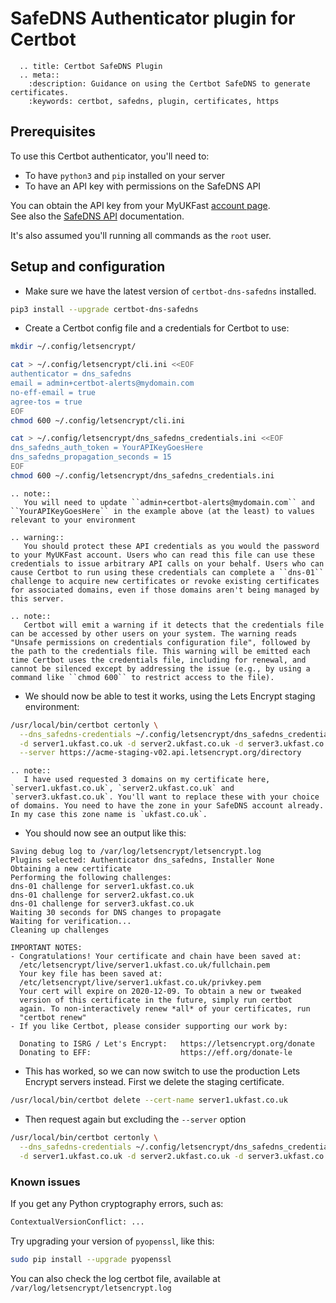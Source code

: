 # SafeDNS Authenticator plugin for Certbot

```eval_rst
  .. title: Certbot SafeDNS Plugin
  .. meta::
    :description: Guidance on using the Certbot SafeDNS to generate certificates.
    :keywords: certbot, safedns, plugin, certificates, https
```

## Prerequisites

To use this Certbot authenticator, you'll need to:

* To have `python3` and `pip` installed on your server
* To have an API key with permissions on the SafeDNS API

You can obtain the API key from your MyUKFast [account page](https://my.ukfast.co.uk/applications/index.php).  
See also the [SafeDNS API](https://developers.ukfast.io/documentation/safedns) documentation.

It's also assumed you'll running all commands as the `root` user.

## Setup and configuration

* Make sure we have the latest version of `certbot-dns-safedns` installed.
```bash
pip3 install --upgrade certbot-dns-safedns
```

* Create a Certbot config file and a credentials for Certbot to use:
```bash
mkdir ~/.config/letsencrypt/
```

```bash
cat > ~/.config/letsencrypt/cli.ini <<EOF
authenticator = dns_safedns
email = admin+certbot-alerts@mydomain.com
no-eff-email = true
agree-tos = true
EOF
chmod 600 ~/.config/letsencrypt/cli.ini
```

```bash
cat > ~/.config/letsencrypt/dns_safedns_credentials.ini <<EOF
dns_safedns_auth_token = YourAPIKeyGoesHere
dns_safedns_propagation_seconds = 15
EOF
chmod 600 ~/.config/letsencrypt/dns_safedns_credentials.ini
```
```eval_rst
.. note::
   You will need to update ``admin+certbot-alerts@mydomain.com`` and ``YourAPIKeyGoesHere`` in the example above (at the least) to values relevant to your environment
```

```eval_rst
.. warning::
   You should protect these API credentials as you would the password to your MyUKFast account. Users who can read this file can use these credentials to issue arbitrary API calls on your behalf. Users who can cause Certbot to run using these credentials can complete a ``dns-01`` challenge to acquire new certificates or revoke existing certificates for associated domains, even if those domains aren't being managed by this server.
```

```eval_rst
.. note::
   Certbot will emit a warning if it detects that the credentials file can be accessed by other users on your system. The warning reads "Unsafe permissions on credentials configuration file", followed by the path to the credentials file. This warning will be emitted each time Certbot uses the credentials file, including for renewal, and cannot be silenced except by addressing the issue (e.g., by using a command like ``chmod 600`` to restrict access to the file).
```

* We should now be able to test it works, using the Lets Encrypt staging environment:

```bash
/usr/local/bin/certbot certonly \
  --dns_safedns-credentials ~/.config/letsencrypt/dns_safedns_credentials.ini \
  -d server1.ukfast.co.uk -d server2.ukfast.co.uk -d server3.ukfast.co.uk \
  --server https://acme-staging-v02.api.letsencrypt.org/directory
```

```eval_rst
.. note::
   I have used requested 3 domains on my certificate here, `server1.ukfast.co.uk`, `server2.ukfast.co.uk` and `server3.ukfast.co.uk`. You'll want to replace these with your choice of domains. You need to have the zone in your SafeDNS account already. In my case this zone name is `ukfast.co.uk`.
```

* You should now see an output like this:
 ```none
Saving debug log to /var/log/letsencrypt/letsencrypt.log
Plugins selected: Authenticator dns_safedns, Installer None
Obtaining a new certificate
Performing the following challenges:
dns-01 challenge for server1.ukfast.co.uk
dns-01 challenge for server2.ukfast.co.uk
dns-01 challenge for server3.ukfast.co.uk
Waiting 30 seconds for DNS changes to propagate
Waiting for verification...
Cleaning up challenges

IMPORTANT NOTES:
 - Congratulations! Your certificate and chain have been saved at:
   /etc/letsencrypt/live/server1.ukfast.co.uk/fullchain.pem
   Your key file has been saved at:
   /etc/letsencrypt/live/server1.ukfast.co.uk/privkey.pem
   Your cert will expire on 2020-12-09. To obtain a new or tweaked
   version of this certificate in the future, simply run certbot
   again. To non-interactively renew *all* of your certificates, run
   "certbot renew"
 - If you like Certbot, please consider supporting our work by:

   Donating to ISRG / Let's Encrypt:   https://letsencrypt.org/donate
   Donating to EFF:                    https://eff.org/donate-le
```

* This has worked, so we can now switch to use the production Lets Encrypt servers instead. First we delete the staging certificate.

```bash
/usr/local/bin/certbot delete --cert-name server1.ukfast.co.uk
```

* Then request again but excluding the `--server` option

```bash
/usr/local/bin/certbot certonly \
  --dns_safedns-credentials ~/.config/letsencrypt/dns_safedns_credentials.ini \
  -d server1.ukfast.co.uk -d server2.ukfast.co.uk -d server3.ukfast.co.uk
```

### Known issues

If you get any Python cryptography errors, such as:

```bash
ContextualVersionConflict: ...
```

Try upgrading your version of `pyopenssl`, like this:

```bash
sudo pip install --upgrade pyopenssl
```

You can also check the log certbot file, available at `/var/log/letsencrypt/letsencrypt.log`
